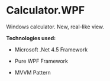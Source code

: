 # Calculator.WPF
Windows calculator. New, real-like view.

**Technologies used:**

 - Microsoft .Net 4.5 Framework

 - Pure WPF Framework

 - MVVM Pattern